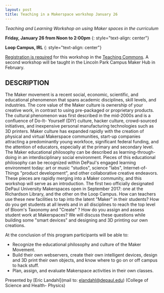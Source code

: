 ```yaml
---
layout: post
title: Teaching in a Makerspace workshop January 26
---
```


*Teaching and Learning Workshop on using Maker spaces in the curriculum*  

**Friday, January 26 from Noon to 2:00pm**
{: style="text-align: center"}

**Loop Campus, IRL**
{: style="text-align: center"}

[Registration is required](https://www.eventbrite.com/e/the-makerspace-movement-at-depaul-learning-in-a-creative-community-loop-tickets-36958693447) for this workshop in the [Teaching Commons](https://resources.depaul.edu/teaching-commons/Pages/default.aspx). 
A second workshop will be taught in the Lincoln Park Campus Maker Hub in February.


## DESCRIPTION
The Maker movement is a recent social, economic, scientific, and educational phenomenon that spans academic disciplines, skill levels, and industries. The core value of the Maker culture is ownership of your creative work, in contrast to using pre-packaged or proprietary products. The cultural phenomenon was first described in the mid-2000s and is a confluence of Do-It- Yourself (DIY) culture, hacker culture, crowd-sourced initiatives, and inexpensive personal manufacturing technologies such as 3D printers. Maker culture has expanded rapidly with the creation of physical and virtual Makerspace communities, start-up companies attracting a predominantly young workfoce, significant federal funding, and the attention of educators, especially at the primary and secondary level. The Maker educational philosophy can be described as learning-through- doing in an interdisciplinary social environment. Pieces of this educational philosophy can be recognized within DePaul's engaged learning environment today: art or music "studios", science "labs", Internet-of-Things "product development", and other collaborative creative endeavors.
These pieces are rapidly merging into a Maker community, and this workshop will serve as an introduction. The first two officially designated DePaul University Makerspaces open in September 2017: one at the Richardson Library, and the other on the Loop Campus. How can teachers use these new facilities to tap into the latent "Maker" in their students? How do you get students at all levels and in all disciplines to reach the top level of Bloom's Taxonomy and "Create" ? How do you assign and assess student work at Makerspaces? We will discuss these questions while building some "smart devices" and designing and 3D printing our own creations.

At the conclusion of this program participants will be able to:
- Recognize the educational philosophy and culture of the Maker Movement.
- Build their own webservers, create their own intelligent devices, design and 3D print their own objects, and know where to go on or off campus to hack stuff.
- Plan, assign, and evaluate Makerspace activities in their own classes.

Presented by [Eric Landahl](mail to: elandahl@depaul.edu) (College of Science and Health- Physics)

